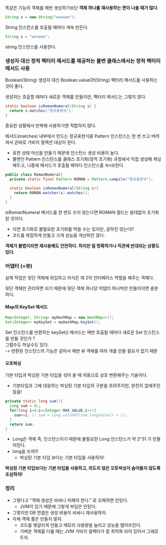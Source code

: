 똑같은 기능의 객체를 매번 생성하기보단 **객체 하나를 재사용하는 편이 나을 때가 많다.**

```java
String s = new String("woneee");
```
String 인스턴스를 호출될 때마다 계속 만든다.

```java
String s = "woneee";
```
string 인스턴스를 사용한다.

### 생성자 대신 정적 팩터리 메서드를 제공하는 불변 클래스에서는 정적 팩터리 메서드 사용
Boolean(String) 생성자 대신 Boolean.valueOf(String) 팩터리 메서드를 사용하는 것이 좋다.

생성자는 호출할 때마다 새로운 객체를 만들지만, 팩터리 메서드는 그렇지 않다.

```java
static boolean isRomanNumeral(String s) {
  return s.matches("정규표현식");
}
```
중요한 상황에서 반복해 사용하기엔 적합하지 않다.

메서드(matches) 내부에서 만드는 정규표현식용 Pattern 인스턴스는 한 번 쓰고 버려져서 곧바로 가비지 컬렉션 대상이 된다.
- 유한 상태 머신을 만들기 때문에 인스턴스 생성 비용이 높다.
- 불변인 Pattern 인스턴스를 클래스 초기화(정적 초기화) 과정에서 직접 생성해 캐싱해두고, 나중에 메서드가 호출될 때마다 인스턴스를 `재사용`한다. 

```java
public class RomanNumeral{
  private static final Pattern ROMAN = Pattern.compile("정규표현식");
  
  static boolean isRomanNumeral(String s){
    return ROMAN.matcher(s).matches();
  }
}
```

isRomanNumeral 메서드를 한 번도 쓰지 않는다면 ROMAN 필드는 쓸데없이 초기화된 것이다. 
- 지연 초기화로 불필요한 초기화를 막을 수는 있지만, 권하진 않는다!!
- 코드를 복잡하게 만들고 크게 성능을 개선하진 않다.

**객체가 불볍이라면 재사용해도 안전하다. 하지만 덜 명확하거나 직관에 반대되는 상황도 있다.**

### 어댑터 (=뷰)
실제 작업은 뒷단 객체에 위임하고 자식은 제 2의 인터페이스 역할을 해주는 객체다.

뒷단 객체만 관리하면 되기 때문에 뒷단 객체 하나당 어댑터 하나씩만 만들어지면 충분하다.

#### Map의 KeySet 메서드
```java
Map<Integer, String> myHashMap = new HashMap<>();
Set<Integer> myKeySet = myHashMap.keySet();
```
Set 인스턴스를 반환하는 keySet() 메서드는 매번 호출될 때마다 새로운 Set 인스턴스를 만들 것인가 ? <br />
그럴수도 아닐수도 있다. <br />
-> 반환된 인스턴스의 기능은 같아서 매번 뷰 객체를 여러 개를 만들 필요가 없기 때문

#### 오토박싱
기본 타입과 박싱된 기본 타입을 섞어 쓸 때 자동으로 상호 변환해주는 기술이다.
- 기본타입과 그에 대응하는 박싱된 기본 타입의 구분을 흐려주지만, 완전히 없애주진 않음!

```java
private static long sum(){
  Long sum = 0L;
  for(long i=0;i<=Integer.MAX_VALUE;i++){
    sum+=i; // sum = Long.valueOf(sum.longValue() + i);
  }
  return sum;
}
```
- Long은 객체 즉, 인스턴스이기 때문에 불필요한 Long 인스턴스가 약 2^31 가 만들어진다.
- long을 쓰자!!!
  - 박싱된 기본 타입 보다는 기본 타입을 사용하자!


**박싱된 기본 타입보다는 기본 타입을 사용하고, 의도치 않은 오토박싱이 숨어들지 않도록 조심하자!**

### 정리
- 그렇다고 "객체 생성은 비싸니 피해야 한다." 로 오해하면 안된다.
  - JVM이 있기 때문에 그렇게 부담은 안된다. 
- 그렇지만 DB 연결은 생성 비용이 비싸니 재사용하자.
- 자체 객체 풀은 만들지 말자.
  - 코드를 헷갈리게 만들고 메모리 사용량을 늘리고 성능을 떨어뜨린다.
  - 가벼운 객체를 다룰 때는 JVM 가비지 컬렉터가 잘 최적화 되어 있어서 그래로 두자.

